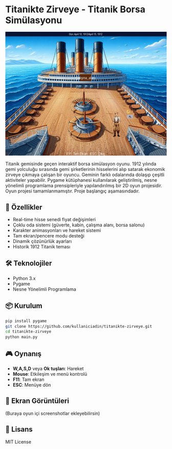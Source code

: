 # Titanikte Zirveye - Titanik Borsa Simülasyonu

![Titanik](titanik.png)

Titanik gemisinde geçen interaktif borsa simülasyon oyunu. 1912 yılında gemi yolculuğu sırasında gemi şirketlerinin hisselerini alıp satarak ekonomik zirveye çıkmaya çalışan bir oyuncu. 
Geminin farklı odalarında dolaşıp çeşitli aktiviteler yapabilir. 
Pygame kütüphanesi kullanılarak geliştirilmiş, nesne yönelimli programlama  prensipleriyle yapılandırılmış bir 2D oyun projesidir.
Oyun projesi tamamlanmamıştır. Proje başlangıç aşamasındadır. 

## 🚀 Özellikler

- Real-time hisse senedi fiyat değişimleri
- Çoklu oda sistemi (güverte, kabin, çalışma alanı, borsa salonu)
- Karakter animasyonları ve hareket sistemi
- Tam ekran/pencere modu desteği
- Dinamik çözünürlük ayarları
- Historik 1912 Titanik teması

## 🛠️ Teknolojiler

- Python 3.x
- Pygame
- Nesne Yönelimli Programlama

## 📦 Kurulum

```bash
pip install pygame
git clone https://github.com/kullaniciadin/titanikte-zirveye.git
cd titanikte-zirveye
python main.py
```

## 🎮 Oynanış

- **W,A,S,D** veya **Ok tuşları**: Hareket
- **Mouse**: Etkileşim ve menü kontrolü
- **F11**: Tam ekran
- **ESC**: Menüye dön

## 📸 Ekran Görüntüleri

(Buraya oyun içi screenshotlar ekleyebilirsin)

## 📝 Lisans

MIT License
